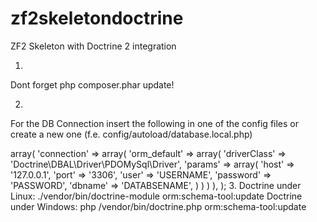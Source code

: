 zf2skeletondoctrine
===================
ZF2 Skeleton with Doctrine 2 integration

1.
Dont forget php composer.phar update!

2.
For the DB Connection insert the following in one of the config files or create a new one (f.e. config/autoload/database.local.php)

<?php
return array(
    'doctrine' => array(
        'connection' => array(
            'orm_default' => array(
                'driverClass' => 'Doctrine\DBAL\Driver\PDOMySql\Driver',
                'params' => array(
                    'host'     => '127.0.0.1',
                    'port'     => '3306',
                    'user'     => 'USERNAME',
                    'password' => 'PASSWORD',
                    'dbname'   => 'DATABSENAME',
                )
            )
        )
    ),
);

3.

Doctrine under Linux:
./vendor/bin/doctrine-module orm:schema-tool:update

Doctrine under Windows:
php /vendor/bin/doctrine.php orm:schema-tool:update




